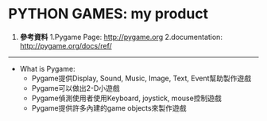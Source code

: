 # PYTHON GAMES: my product

1. **參考資料**
   1.Pygame Page: http://pygame.org
   2.documentation: http://pygame.org/docs/ref/
------

* What is Pygame:
  * Pygame提供Display, Sound, Music, Image, Text, Event幫助製作遊戲
  * Pygame可以做出2-D小遊戲
  * Pygame偵測使用者使用Keyboard, joystick, mouse控制遊戲
  * Pygame提供許多內建的game objects來製作遊戲
